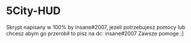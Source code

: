 # 5City-HUD
Skrypt napisany w 100% by insane#2007, jezeli potrzebujesz pomocy lub chcesz abym go przerobił to pisz na dc: insane#2007 Zawsze pomoge ;]
